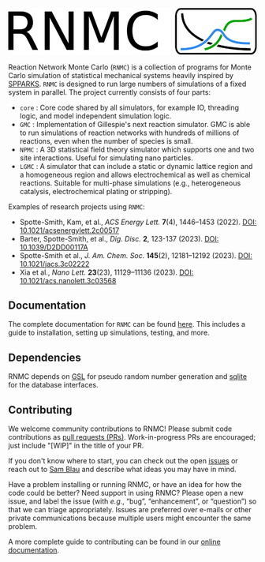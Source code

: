 <img src="./logo.png">

Reaction Network Monte Carlo (`RNMC`) is a collection of programs for Monte Carlo simulation of statistical mechanical systems heavily inspired by [SPPARKS](https://spparks.sandia.gov/). `RNMC` is designed to run large numbers of simulations of a fixed system in parallel. The project currently consists of four parts:
- `core` : Core code shared by all simulators, for example IO, threading logic, and model independent simulation logic.
- `GMC` : Implementation of Gillespie's next reaction simulator. GMC is able to run simulations of reaction networks with hundreds of millions of reactions, even when the number of species is small.
- `NPMC` : A 3D statistical field theory simulator which supports one and two site interactions. Useful for simulating nano particles.
- `LGMC` : A simulator that can include a static or dynamic lattice region and a homogeneous region and allows electrochemical as well as chemical reactions. Suitable for multi-phase simulations (e.g., heterogeneous catalysis, electrochemical plating or stripping).

Examples of research projects using `RNMC`:
- Spotte-Smith, Kam, et al., *ACS Energy Lett.* **7**(4), 1446–1453 (2022). [DOI: 10.1021/acsenergylett.2c00517](https://doi.org/10.1021/acsenergylett.2c00517)
- Barter, Spotte-Smith, et al., *Dig. Disc.* **2**, 123-137 (2023). [DOI: 10.1039/D2DD00117A](https://doi.org/10.1039/D2DD00117A)
- Spotte-Smith et al., *J. Am. Chem. Soc.* **145**(2), 12181–12192 (2023). [DOI: 10.1021/jacs.3c02222](https://doi.org/10.1021/jacs.3c02222)
- Xia et al., *Nano Lett.* **23**(23), 11129–11136 (2023). [DOI: 10.1021/acs.nanolett.3c03568](https://doi.org/10.1021/acs.nanolett.3c03568)

## Documentation

The complete documentation for `RNMC` can be found [here](https://blaugroup.github.io/RNMC/). This includes a guide to installation, setting up simulations, testing, and more.

## Dependencies

RNMC depends on [GSL](https://www.gnu.org/software/gsl/) for pseudo random number generation and [sqlite](https://www.sqlite.org/index.html) for the database interfaces.

## Contributing

We welcome community contributions to RNMC! Please submit code contributions as [pull requests (PRs)](https://github.com/BlauGroup/RNMC/pulls). Work-in-progress PRs are encouraged; just include "\[WIP\]" in the title of your PR.

If you don't know where to start, you can check out the open [issues](https://github.com/BlauGroup/RNMC/issues) or reach out to [Sam Blau](mailto:smblau@lbl.gov) and describe what ideas you may have in mind.

Have a problem installing or running RNMC, or have an idea for how the code could be better? Need support in using RNMC? Please open a new issue, and label the issue (with *e.g.*, “bug”, “enhancement”, or “question”) so that we can triage appropriately. Issues are preferred over e-mails or other private communications because multiple users might encounter the same problem.

A more complete guide to contributing can be found in our [online documentation](https://blaugroup.github.io/RNMC/Contributors.html).